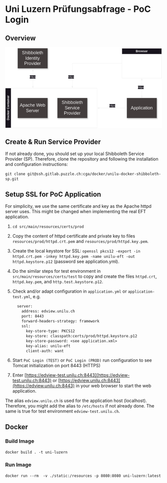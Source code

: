 # Uni Luzern Prüfungsabfrage - PoC Login

## Overview

![SwitchAAI](doc/SwitchAAI.drawio.png)

## Create & Run Service Provider

If not already done, you should set up your local Shibboleth Service Provider (SP). Therefore, clone the repository
and following the installation and configuration instructions:

```
git clone git@ssh.gitlab.puzzle.ch:cga/docker/unilu-docker-shibboleth-sp.git
```

## Setup SSL for PoC Application

For simplicity, we use the same certificate and key as the Apache httpd server uses. This might be changed when
implementing the real EFT application.

1. `cd src/main/resources/certs/prod`
2. Copy the content of httpd certificate and private key to files `resources/prod/httpd.crt.pem` and
   `resources/prod/httpd.key.pem`.
3. Create the local keystore for SSL:
   `openssl pkcs12 -export -in httpd.crt.pem -inkey httpd.key.pem -name unilu-eft -out httpd.keystore.p12`
   (password see application.yml).
4. Do the similar steps for test environment in `src/main/resources/certs/test` to copy and create the files
   `httpd.crt`, `httpd.key.pem`, and `http.test.keystore.p12`.
5. Check and/or adapt configuration in `application.yml` or `application-test.yml`, e.g.

         server:
           address: edview.unilu.ch
           port: 8443
           forward-headers-strategy: framework
           ssl:
             key-store-type: PKCS12
             key-store: classpath:certs/prod/httpd.keystore.p12
             key-store-password: <see application.xml>
             key-alias: unilu-eft
             client-auth: want

6. Start `PoC Login (TEST)` or `PoC Login (PROD)` run configuration to see Tomcat initialization on port 8443 (HTTPS)
7. Enter [https://edview-test.unilu.ch:8443](https://edview-test.unilu.ch:8443)
   or [https://edview.unilu.ch:8443](https://edview.unilu.ch:8443) in your web browser to start the web
   application.

The alias `edview.unilu.ch` is used for the application host (localhost). Therefore, you might add the alias to
`/etc/hosts` if not already done. The same is true for test environment `edview-test.unilu.ch`.

## Docker

### Build Image

`docker build . -t uni-luzern`

### Run Image

`docker run --rm  -v ./static:/resources -p 8080:8080 uni-luzern:latest`
